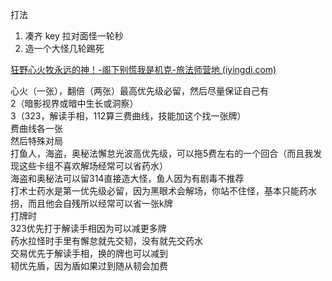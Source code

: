 打法

1. 凑齐 key 拉对面怪一轮秒
2. 造一个大怪几轮踢死

[狂野心火牧永远的神！-阁下别慌我是机克-旅法师营地 (iyingdi.com)](https://www.iyingdi.com/tz/post/5100603)

心火（一张），翻倍（两张）最高优先级必留，然后尽量保证自己有  
2（暗影视界或暗中生长或洞察）  
3（323，解读手相，112算三费曲线，技能加这个找一张牌）  
费曲线各一张  
然后特殊对局  
打鱼人，海盗，奥秘法懈怠光波高优先级，可以拖5费左右的一个回合（而且我发现这些卡组不喜欢解场经常可以省药水）  
海盗和奥秘法可以留314直接造大怪，鱼人因为有剧毒不推荐  
打术士药水是第一优先级必留，因为黑眼术会解场，你站不住怪，基本只能药水拐，而且他会自残所以经常可以省一张k牌  
打牌时  
323优先打于解读手相因为可以减更多牌  
药水拉怪时手里有懈怠就先交韧，没有就先交药水  
交易优先于解读手相，换的牌也可以减到  
韧优先盾，因为盾如果过到随从韧会加费